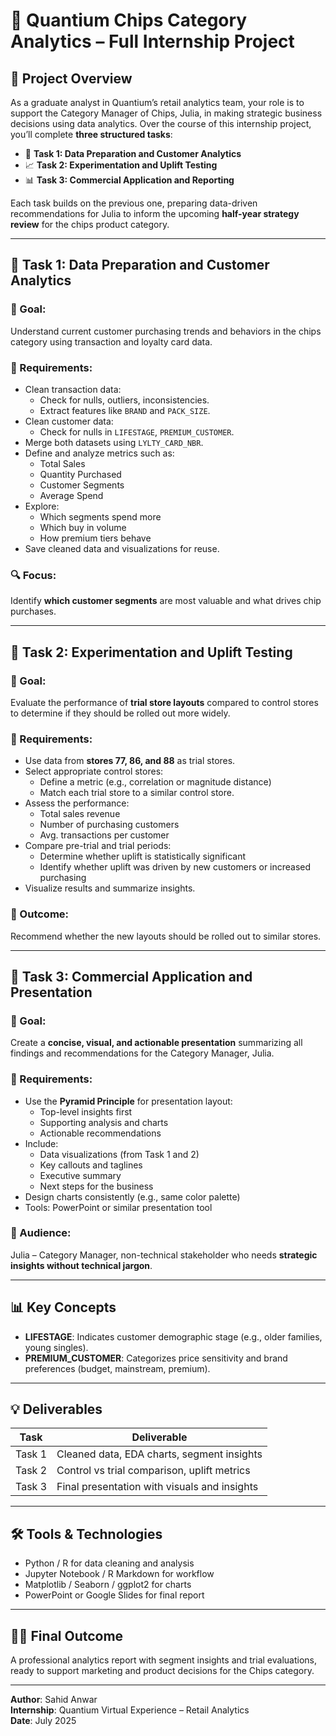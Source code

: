 
# 🧠 Quantium Chips Category Analytics – Full Internship Project

## 📘 Project Overview

As a graduate analyst in Quantium’s retail analytics team, your role is to support the Category Manager of Chips, Julia, in making strategic business decisions using data analytics. Over the course of this internship project, you’ll complete **three structured tasks**:

- 🧹 **Task 1: Data Preparation and Customer Analytics**
- 📈 **Task 2: Experimentation and Uplift Testing**
- 📊 **Task 3: Commercial Application and Reporting**

Each task builds on the previous one, preparing data-driven recommendations for Julia to inform the upcoming **half-year strategy review** for the chips product category.

---

## 🧩 Task 1: Data Preparation and Customer Analytics

### 🎯 Goal:
Understand current customer purchasing trends and behaviors in the chips category using transaction and loyalty card data.

### 🧾 Requirements:
- Clean transaction data:
  - Check for nulls, outliers, inconsistencies.
  - Extract features like `BRAND` and `PACK_SIZE`.
- Clean customer data:
  - Check for nulls in `LIFESTAGE`, `PREMIUM_CUSTOMER`.
- Merge both datasets using `LYLTY_CARD_NBR`.
- Define and analyze metrics such as:
  - Total Sales
  - Quantity Purchased
  - Customer Segments
  - Average Spend
- Explore:
  - Which segments spend more
  - Which buy in volume
  - How premium tiers behave
- Save cleaned data and visualizations for reuse.

### 🔍 Focus:
Identify **which customer segments** are most valuable and what drives chip purchases.

---

## 🧪 Task 2: Experimentation and Uplift Testing

### 🎯 Goal:
Evaluate the performance of **trial store layouts** compared to control stores to determine if they should be rolled out more widely.

### 🧾 Requirements:
- Use data from **stores 77, 86, and 88** as trial stores.
- Select appropriate control stores:
  - Define a metric (e.g., correlation or magnitude distance)
  - Match each trial store to a similar control store.
- Assess the performance:
  - Total sales revenue
  - Number of purchasing customers
  - Avg. transactions per customer
- Compare pre-trial and trial periods:
  - Determine whether uplift is statistically significant
  - Identify whether uplift was driven by new customers or increased purchasing
- Visualize results and summarize insights.

### 📌 Outcome:
Recommend whether the new layouts should be rolled out to similar stores.

---

## 📢 Task 3: Commercial Application and Presentation

### 🎯 Goal:
Create a **concise, visual, and actionable presentation** summarizing all findings and recommendations for the Category Manager, Julia.

### 🧾 Requirements:
- Use the **Pyramid Principle** for presentation layout:
  - Top-level insights first
  - Supporting analysis and charts
  - Actionable recommendations
- Include:
  - Data visualizations (from Task 1 and 2)
  - Key callouts and taglines
  - Executive summary
  - Next steps for the business
- Design charts consistently (e.g., same color palette)
- Tools: PowerPoint or similar presentation tool

### 🎯 Audience:
Julia – Category Manager, non-technical stakeholder who needs **strategic insights without technical jargon**.

---

## 📊 Key Concepts

- **LIFESTAGE**: Indicates customer demographic stage (e.g., older families, young singles).
- **PREMIUM_CUSTOMER**: Categorizes price sensitivity and brand preferences (budget, mainstream, premium).

---

## 💡 Deliverables

| Task   | Deliverable                                  |
|--------|----------------------------------------------|
| Task 1 | Cleaned data, EDA charts, segment insights   |
| Task 2 | Control vs trial comparison, uplift metrics  |
| Task 3 | Final presentation with visuals and insights |

---

## 🛠️ Tools & Technologies

- Python / R for data cleaning and analysis
- Jupyter Notebook / R Markdown for workflow
- Matplotlib / Seaborn / ggplot2 for charts
- PowerPoint or Google Slides for final report

---

## 👨‍💼 Final Outcome

A professional analytics report with segment insights and trial evaluations, ready to support marketing and product decisions for the Chips category.

---

**Author**: Sahid Anwar  
**Internship**: Quantium Virtual Experience – Retail Analytics  
**Date**: July 2025

